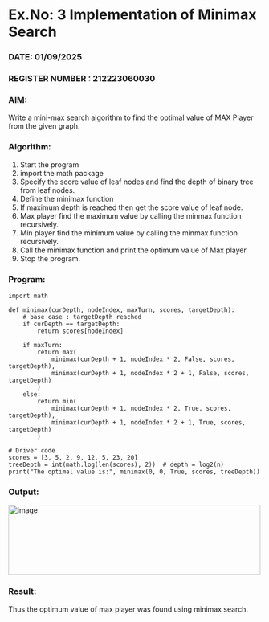 # Ex.No: 3  Implementation of Minimax Search
### DATE:  01/09/2025                                                                          
### REGISTER NUMBER : 212223060030
### AIM: 
Write a mini-max search algorithm to find the optimal value of MAX Player from the given graph.
### Algorithm:
1. Start the program
2. import the math package
3. Specify the score value of leaf nodes and find the depth of binary tree from leaf nodes.
4. Define the minimax function
5. If maximum depth is reached then get the score value of leaf node.
6. Max player find the maximum value by calling the minmax function recursively.
7. Min player find the minimum value by calling the minmax function recursively.
8. Call the minimax function  and print the optimum value of Max player.
9. Stop the program. 

### Program:

```
import math

def minimax(curDepth, nodeIndex, maxTurn, scores, targetDepth):
    # base case : targetDepth reached
    if curDepth == targetDepth:
        return scores[nodeIndex]

    if maxTurn:
        return max(
            minimax(curDepth + 1, nodeIndex * 2, False, scores, targetDepth),
            minimax(curDepth + 1, nodeIndex * 2 + 1, False, scores, targetDepth)
        )
    else:
        return min(
            minimax(curDepth + 1, nodeIndex * 2, True, scores, targetDepth),
            minimax(curDepth + 1, nodeIndex * 2 + 1, True, scores, targetDepth)
        )

# Driver code
scores = [3, 5, 2, 9, 12, 5, 23, 20]
treeDepth = int(math.log(len(scores), 2))  # depth = log2(n)
print("The optimal value is:", minimax(0, 0, True, scores, treeDepth))

```
### Output:
<img width="502" height="139" alt="image" src="https://github.com/user-attachments/assets/2329ecb0-4a99-49f1-9211-143c32851f74" />



### Result:
Thus the optimum value of max player was found using minimax search.
